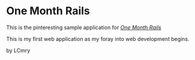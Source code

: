 # One Month Rails

This is the pinteresting sample application for
[*One Month Rails*](http://onemonthrails.com)

This is my first web application as my foray into web development begins.

by LCmry
